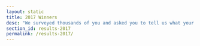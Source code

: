 ```yaml
---
layout: static
title: 2017 Winners
desc: "We surveyed thousands of you and asked you to tell us what your favorite ski areas do best. We blended that feedback with things like resort size, cost and crowds to bring you the Best In Snow Awards. Whether you are looking for something family friendly or something off the beaten path, we used your feedback and our data to help you find your next favorite ski area."
section_id: results-2017
permalink: /results-2017/
---
```

